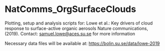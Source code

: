 # NatComms_OrgSurfaceClouds
Plotting, setup and analysis scripts for:
Lowe et al.: Key drivers of cloud response to surface-active organic aerosols Nature communications, (2019).
Contact: samuel.lowe@aces.su.se for more information

Necessary data files will be available at:
https://bolin.su.se/data/lowe-2019

